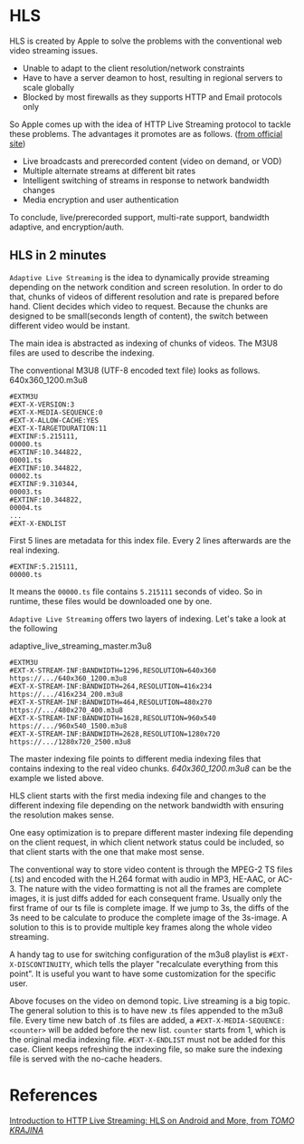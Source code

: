 # HLS
HLS is created by Apple to solve the problems with the conventional web video streaming issues.
* Unable to adapt to the client resolution/network constraints
* Have to have a server deamon to host, resulting in regional servers to scale globally
* Blocked by most firewalls as they supports HTTP and Email protocols only

So Apple comes up with the idea of HTTP Live Streaming protocol to tackle these problems. The advantages it promotes are as follows. ([from official site](https://developer.apple.com/documentation/http_live_streaming))
* Live broadcasts and prerecorded content (video on demand, or VOD)
* Multiple alternate streams at different bit rates
* Intelligent switching of streams in response to network bandwidth changes
* Media encryption and user authentication

To conclude, live/prerecorded support, multi-rate support, bandwidth adaptive, and encryption/auth.

## HLS in 2 minutes
`Adaptive Live Streaming` is the idea to dynamically provide streaming depending on the network condition and screen resolution. In order to do that, chunks of videos of different resolution and rate is prepared before hand. Client decides which video to request. Because the chunks are designed to be small(seconds length of content), the switch between different video would be instant.

The main idea is abstracted as indexing of chunks of videos. The M3U8 files are used to describe the indexing.

The conventional M3U8 (UTF-8 encoded text file) looks as follows.
640x360_1200.m3u8
```m3u8
#EXTM3U
#EXT-X-VERSION:3
#EXT-X-MEDIA-SEQUENCE:0
#EXT-X-ALLOW-CACHE:YES
#EXT-X-TARGETDURATION:11
#EXTINF:5.215111,
00000.ts
#EXTINF:10.344822,
00001.ts
#EXTINF:10.344822,
00002.ts
#EXTINF:9.310344,
00003.ts
#EXTINF:10.344822,
00004.ts
...
#EXT-X-ENDLIST
```
First 5 lines are metadata for this index file. Every 2 lines afterwards are the real indexing.
```m3u8
#EXTINF:5.215111,
00000.ts
```
It means the `00000.ts` file contains `5.215111` seconds of video. So in runtime, these files would be downloaded one by one.

`Adaptive Live Streaming` offers two layers of indexing. Let's take a look at the following 

adaptive_live_streaming_master.m3u8
```
#EXTM3U
#EXT-X-STREAM-INF:BANDWIDTH=1296,RESOLUTION=640x360
https://.../640x360_1200.m3u8
#EXT-X-STREAM-INF:BANDWIDTH=264,RESOLUTION=416x234
https://.../416x234_200.m3u8
#EXT-X-STREAM-INF:BANDWIDTH=464,RESOLUTION=480x270
https://.../480x270_400.m3u8
#EXT-X-STREAM-INF:BANDWIDTH=1628,RESOLUTION=960x540
https://.../960x540_1500.m3u8
#EXT-X-STREAM-INF:BANDWIDTH=2628,RESOLUTION=1280x720
https://.../1280x720_2500.m3u8
```
The master indexing file points to different media indexing files that contains indexing to the real video chunks. *640x360_1200.m3u8* can be the example we listed above.

HLS client starts with the first media indexing file and changes to the different indexing file depending on the network bandwidth with ensuring the resolution makes sense.

One easy optimization is to prepare different master indexing file depending on the client request, in which client network status could be included, so that client starts with the one that make most sense.

The conventional way to store video content is through the MPEG-2 TS files (.ts) and encoded with the H.264 format with audio in MP3, HE-AAC, or AC-3. The nature with the video formatting is not all the frames are complete images, it is just diffs added for each consequent frame. Usually only the first frame of our ts file is complete image. If we jump to 3s, the diffs of the 3s need to be calculate to produce the complete image of the 3s-image. A solution to this is to provide multiple key frames along the whole video streaming.

A handy tag to use for switching configuration of the m3u8 playlist is `#EXT-X-DISCONTINUITY`, which tells the player "recalculate everything from this point". It is useful you want to have some customization for the specific user.

Above focuses on the video on demond topic. Live streaming is a big topic. The general solution to this is to have new .ts files appended to the m3u8 file. Every time new batch of .ts files are added, a `#EXT-X-MEDIA-SEQUENCE:<counter>` will be added before the new list. `counter` starts from 1, which is the original media indexing file. `#EXT-X-ENDLIST` must not be added for this case. Client keeps refreshing the indexing file, so make sure the indexing file is served with the no-cache headers.

# References
[Introduction to HTTP Live Streaming: HLS on Android and More, from *TOMO KRAJINA*](https://www.toptal.com/apple/introduction-to-http-live-streaming-hls)